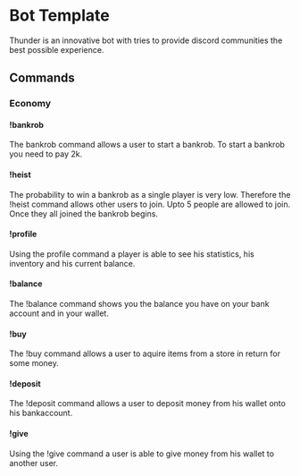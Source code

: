 # Bot Template

Thunder is an innovative bot with tries to provide discord communities the best possible experience.

## Commands

### Economy

#### !bankrob

The bankrob command allows a user to start a bankrob. To start a bankrob you need to pay 2k.

#### !heist

The probability to win a bankrob as a single player is very low. Therefore the !heist command allows other users to join. Upto 5 people are allowed to join. Once they all joined the bankrob begins.

#### !profile

Using the profile command a player is able to see his statistics, his inventory and his current balance.

#### !balance

The !balance command shows you the balance you have on your bank account and in your wallet.

#### !buy

The !buy command allows a user to aquire items from a store in return for some money.

#### !deposit

The !deposit command allows a user to deposit money from his wallet onto his bankaccount.

#### !give

Using the !give command a user is able to give money from his wallet to another user.
